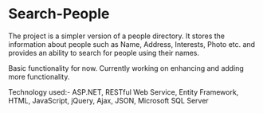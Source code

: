 # Search-People

The project is a simpler version of a people directory. It stores the information about people such as Name, Address, Interests, Photo etc. and provides an ability to search for people using their names.

Basic functionality for now. Currently working on enhancing and adding more functionality.

Technology used:- ASP.NET, RESTful Web Service, Entity Framework, HTML, JavaScript, jQuery, Ajax, JSON, Microsoft SQL Server 
